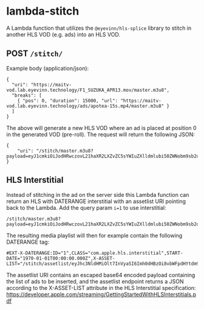 # lambda-stitch

A Lambda function that utilizes the `@eyevinn/hls-splice` library to stitch in another HLS VOD (e.g. ads) into an HLS VOD.

## POST `/stitch/`

Example body (application/json):

```
{
  "uri": "https://maitv-vod.lab.eyevinn.technology/F1_SUZUKA_APR13.mov/master.m3u8",
  "breaks": [
    { "pos": 0, "duration": 15000, "url": "https://maitv-vod.lab.eyevinn.technology/ads/apotea-15s.mp4/master.m3u8" }
  ]
}
```

The above will generate a new HLS VOD where an ad is placed at position 0 in the generated VOD (pre-roll). The request will return the following JSON:

```
{
    "uri": "/stitch/master.m3u8?payload=eyJ1cmkiOiJodHRwczovL21haXR2LXZvZC5sYWIuZXlldmlubi50ZWNobm9sb2d5L0YxX1NVWlVLQV9BUFIxMy5tb3YvbWFzdGVyLm0zdTgiLCJicmVha3MiOlt7InBvcyI6MCwiZHVyYXRpb24iOjE1MDAwLCJ1cmwiOiJodHRwczovL21haXR2LXZvZC5sYWIuZXlldmlubi50ZWNobm9sb2d5L2Fkcy9hcG90ZWEtMTVzLm1wNC9tYXN0ZXIubTN1OCJ9XX0="
}
```

## HLS Interstitial

Instead of stitching in the ad on the server side this Lambda function can return an HLS with DATERANGE interstitial with an assetlist URI pointing back to the Lambda. Add the query param `i=1` to use interstitial:

```
/stitch/master.m3u8?payload=eyJ1cmkiOiJodHRwczovL21haXR2LXZvZC5sYWIuZXlldmlubi50ZWNobm9sb2d5L0YxX1NVWlVLQV9BUFIxMy5tb3YvbWFzdGVyLm0zdTgiLCJicmVha3MiOlt7InBvcyI6MCwiZHVyYXRpb24iOjE1MDAwLCJ1cmwiOiJodHRwczovL21haXR2LXZvZC5sYWIuZXlldmlubi50ZWNobm9sb2d5L2Fkcy9hcG90ZWEtMTVzLm1wNC9tYXN0ZXIubTN1OCJ9XX0=&i=1
```

The resulting media playlist will then for example contain the following DATERANGE tag:

```
#EXT-X-DATERANGE:ID="1",CLASS="com.apple.hls.interstitial",START-DATE="1970-01-01T00:00:00.000Z",X-ASSET-LIST="/stitch/assetlist/eyJhc3NldHMiOlt7InVyaSI6Imh0dHBzOi8vbWFpdHYtdm9kLmxhYi5leWV2aW5uLnRlY2hub2xvZ3kvYWRzL2Fwb3RlYS0xNXMubXA0L21hc3Rlci5tM3U4IiwiZHVyIjoxNX1dfQ%3D%3D"
```

The assetlist URI contains an escaped base64 encoded payload containing the list of ads to be inserted, and the assetlist endpoint returns a JSON according to the X-ASSET-LIST attribute in the HLS Interstitial specification: https://developer.apple.com/streaming/GettingStartedWithHLSInterstitials.pdf